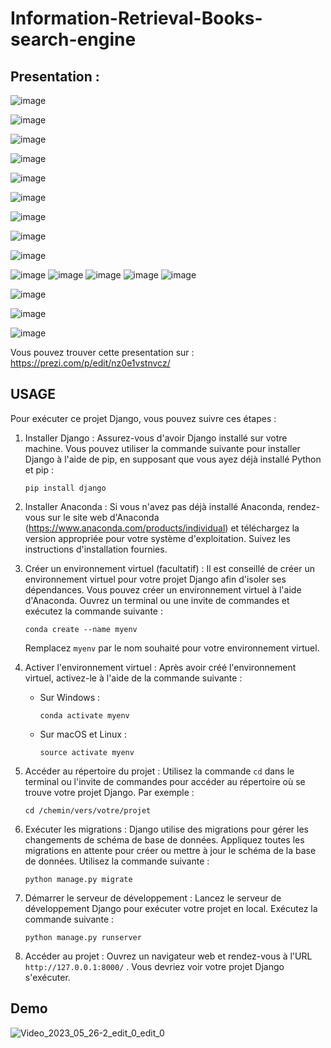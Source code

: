 # Information-Retrieval-Books-search-engine

## Presentation :


![image](https://github.com/SanaeBelfrouh/Information-Retrieval-Books-search-engine/assets/116807307/b8826a5f-9414-4ae3-b80f-68733fe8c829)

![image](https://github.com/SanaeBelfrouh/Information-Retrieval-Books-search-engine/assets/116807307/6ed21471-b248-407e-8f1f-19cb8a28e9e1)

![image](https://github.com/SanaeBelfrouh/Information-Retrieval-Books-search-engine/assets/116807307/619e8ae4-549b-4ade-8742-879d3ba7db83)


![image](https://github.com/SanaeBelfrouh/Information-Retrieval-Books-search-engine/assets/116807307/d5963493-ef48-40a7-b051-c30bba180088)

![image](https://github.com/SanaeBelfrouh/Information-Retrieval-Books-search-engine/assets/116807307/3a817d86-0b7f-4547-b09c-e80140fa1cdb)

![image](https://github.com/SanaeBelfrouh/Information-Retrieval-Books-search-engine/assets/116807307/2955fcf3-50f3-4466-a6c4-2debeab16da9)

![image](https://github.com/SanaeBelfrouh/Information-Retrieval-Books-search-engine/assets/116807307/d1af4356-56ed-4096-88ca-053bf74ba618)

![image](https://github.com/SanaeBelfrouh/Information-Retrieval-Books-search-engine/assets/116807307/bdab4386-5abb-426c-84e7-081ce0adfceb)


![image](https://github.com/SanaeBelfrouh/Information-Retrieval-Books-search-engine/assets/116807307/79e9b479-a158-4ff2-b7ab-796973a37e1b)


![image](https://github.com/SanaeBelfrouh/Information-Retrieval-Books-search-engine/assets/116807307/4de8297d-7578-411b-a963-d1acb8943c9e)
![image](https://github.com/SanaeBelfrouh/Information-Retrieval-Books-search-engine/assets/116807307/a92927ac-c3d1-41ec-8a6b-db3e718ea389)
![image](https://github.com/SanaeBelfrouh/Information-Retrieval-Books-search-engine/assets/116807307/762117e4-8071-4b0b-96af-33a0f0c517fe)
![image](https://github.com/SanaeBelfrouh/Information-Retrieval-Books-search-engine/assets/116807307/ddcc4d4f-ab7d-4d61-8ea5-2d06ab6d6e3f)
![image](https://github.com/SanaeBelfrouh/Information-Retrieval-Books-search-engine/assets/116807307/026b6e3d-1e5e-408a-9da3-3ac6a0a3144a)

![image](https://github.com/SanaeBelfrouh/Information-Retrieval-Books-search-engine/assets/116807307/c8ae7261-2e69-41f2-a383-61a79728fc0b)
     
![image](https://github.com/SanaeBelfrouh/Information-Retrieval-Books-search-engine/assets/116807307/e6a76359-edbf-4fbc-b837-a44eaebec094)


![image](https://github.com/SanaeBelfrouh/Information-Retrieval-Books-search-engine/assets/116807307/0af82af9-51b1-439d-9b51-870f4d498828)

 Vous pouvez trouver cette presentation sur : https://prezi.com/p/edit/nz0e1vstnvcz/
## USAGE
Pour exécuter ce projet Django, vous pouvez suivre ces étapes :

1. Installer Django : Assurez-vous d'avoir Django installé sur votre machine. Vous pouvez utiliser la commande suivante pour installer Django à l'aide de pip, en supposant que vous ayez déjà installé Python et pip :
   ```
   pip install django
   ```

2. Installer Anaconda : Si vous n'avez pas déjà installé Anaconda, rendez-vous sur le site web d'Anaconda (https://www.anaconda.com/products/individual) et téléchargez la version appropriée pour votre système d'exploitation. Suivez les instructions d'installation fournies.

3. Créer un environnement virtuel (facultatif) : Il est conseillé de créer un environnement virtuel pour votre projet Django afin d'isoler ses dépendances. Vous pouvez créer un environnement virtuel à l'aide d'Anaconda. Ouvrez un terminal ou une invite de commandes et exécutez la commande suivante :
   ```
   conda create --name myenv
   ```
   Remplacez `myenv` par le nom souhaité pour votre environnement virtuel.

4. Activer l'environnement virtuel : Après avoir créé l'environnement virtuel, activez-le à l'aide de la commande suivante :
   - Sur Windows :
     ```
     conda activate myenv
     ```
   - Sur macOS et Linux :
     ```
     source activate myenv
     ```

5. Accéder au répertoire du projet : Utilisez la commande `cd` dans le terminal ou l'invite de commandes pour accéder au répertoire où se trouve votre projet Django. Par exemple :
   ```
   cd /chemin/vers/votre/projet
   ```

6. Exécuter les migrations : Django utilise des migrations pour gérer les changements de schéma de base de données. Appliquez toutes les migrations en attente pour créer ou mettre à jour le schéma de la base de données. Utilisez la commande suivante :
   ```
   python manage.py migrate
   ```

7. Démarrer le serveur de développement : Lancez le serveur de développement Django pour exécuter votre projet en local. Exécutez la commande suivante :
   ```
   python manage.py runserver
   ```

8. Accéder au projet : Ouvrez un navigateur web et rendez-vous à l'URL `http://127.0.0.1:8000/` . Vous devriez voir votre projet Django s'exécuter.


## Demo
      
![Video_2023_05_26-2_edit_0_edit_0](https://github.com/SanaeBelfrouh/Information-Retrieval-Books-search-engine/assets/116807307/68c28de2-90ae-4843-b76e-8fc09ebf642f)

